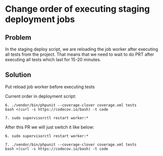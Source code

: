 # Change order of executing staging deployment jobs

## Problem
In the staging deploy script, we are reloading the job worker after executing all tests from the project. That means that we need to wait to do PRT after executing all tests which last for 15-20 minutes. 

## Solution
Put reload job worker before executing tests


Current order in deployment script:
```
6. ./vendor/bin/phpunit --coverage-clover coverage.xml tests
bash <(curl -s https://codecov.io/bash) -t code
```

```
7. sudo supervisorctl restart worker:*
```

After this PR we will just switch it like below:
```
6. sudo supervisorctl restart worker:*
```
```
7. ./vendor/bin/phpunit --coverage-clover coverage.xml tests
bash <(curl -s https://codecov.io/bash) -t code
```
